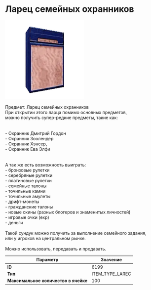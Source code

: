 # Ларец семейных охранников

![Item Image](../img/6199.webp?raw=true)

Предмет: Ларец семейных охранников<br>При открытии этого ларца помимо основных предметов,<br>можно получить супер-редкие предметы, такие как:<br><br><br>- Охранник Дмитрий Гордон<br>- Охранник Зоолендер<br>- Охранник Хэнсер, <br>- Охранник Ева Элфи<br><br><br>А так же есть возможность выиграть:<br>- бронзовые рулетки<br>- серебряные рулетки<br>- платиновые рулетки<br>- семейные талоны<br>- точильные камни<br>- точильные амулеты<br>- дрифт-монеты<br>- гражданские талоны<br>- новые скины (разных блогеров и знаменитых личностей)<br>- игровые очки (exp)<br>- деньги<br><br>Такой сундук можно получить за выполнение семейного задания,<br>или у игроков на центральном рынке.<br><br>Можно использовать, передавать и продавать.


| Параметр | Значение |
|----------|----------|
| **ID** | 6199 |
| **Тип** | ITEM_TYPE_LAREC |
| **Максимальное количество в ячейке** | 100 |

